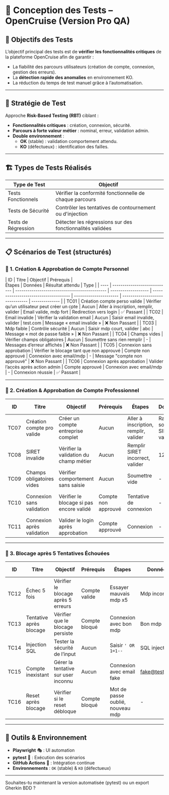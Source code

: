 # 🧪 Conception des Tests – OpenCruise (Version Pro QA)

## 🎯 Objectifs des Tests

L’objectif principal des tests est de **vérifier les fonctionnalités critiques** de la plateforme OpenCruise afin de garantir :

- La fiabilité des parcours utilisateurs (création de compte, connexion, gestion des erreurs).
- La **détection rapide des anomalies** en environnement KO.
- La réduction du temps de test manuel grâce à l’automatisation.

---

## 🧠 Stratégie de Test

Approche **Risk-Based Testing (RBT)** ciblant :

- **Fonctionnalités critiques** : création, connexion, sécurité.
- **Parcours à forte valeur métier** : nominal, erreur, validation admin.
- **Double environnement** :
  - **OK** (stable) : validation comportement attendu.
  - **KO** (défectueux) : identification des failles.

---

## 🏗️ Types de Tests Réalisés

| Type de Test        | Objectif                                                  |
| ------------------- | --------------------------------------------------------- |
| Tests Fonctionnels  | Vérifier la conformité fonctionnelle de chaque parcours   |
| Tests de Sécurité   | Contrôler les tentatives de contournement ou d'injection  |
| Tests de Régression | Détecter les régressions sur des fonctionnalités validées |

---

## 📋 Scénarios de Test (structurés)

### 🔹 1. Création & Approbation de Compte Personnel

| ID | Titre | Objectif | Prérequis |  
Étapes | Données | Résultat attendu | Type |
| ---- | ---------------------------- | --------------------------------------------- | ------------------- | ------------------------------------- | ---------------------- | ------------------------------- | -------------- |
| TC01 | Création compte perso valide | Vérifier qu’un utilisateur peut créer un cpte | Aucun | Aller à inscription, remplir, valider | Email valide, mdp fort | Redirection vers login | ✅ Passant |
| TC02 | Email invalide | Vérifier la validation email | Aucun | Saisir email invalide, valider | test.com | Message « email invalide » | ❌ Non Passant |
| TC03 | Mdp faible | Contrôle sécurité | Aucun | Saisir mdp court, valider | abc | Message « mot de passe faible » | ❌ Non Passant |
| TC04 | Champs vides | Vérifier champs obligatoires | Aucun | Soumettre sans rien remplir | - | Messages d’erreur affichés | ❌ Non Passant |
| TC05 | Connexion sans approbation | Vérifier le blocage tant que non approuvé | Compte non approuvé | Connexion avec email/mdp | - | Message "compte non approuvé" | ❌ Non Passant |
| TC06 | Connexion après approbation | Valider l’accès après action admin | Compte approuvé | Connexion avec email/mdp | - | Connexion réussie | ✅ Passant |

---

### 🔹 2. Création & Approbation de Compte Professionnel

| ID   | Titre                      | Objectif                                 | Prérequis           | Étapes                                | Données                       | Résultat attendu                | Type           |
| ---- | -------------------------- | ---------------------------------------- | ------------------- | ------------------------------------- | ----------------------------- | ------------------------------- | -------------- |
| TC07 | Création compte pro valide | Créer un compte entreprise complet       | Aucun               | Aller à inscription, remplir, valider | Raison sociale + SIRET valide | Redirection vers login          | ✅ Passant     |
| TC08 | SIRET invalide             | Vérifier la validation du champ métier   | Aucun               | Remplir SIRET incorrect, valider      | 123456                        | Message « SIRET invalide »      | ❌ Non Passant |
| TC09 | Champs obligatoires vides  | Vérifier comportement sans saisie        | Aucun               | Soumettre vide                        | -                             | Erreurs sur chaque champ        | ❌ Non Passant |
| TC10 | Connexion sans validation  | Vérifier le blocage si pas encore validé | Compte non approuvé | Tentative de connexion                | -                             | Message « compte non approuvé » | ❌ Non Passant |
| TC11 | Connexion après validation | Valider le login après approbation       | Compte approuvé     | Connexion                             | -                             | Connexion autorisée             | ✅ Passant     |

---

### 🔹 3. Blocage après 5 Tentatives Échouées

| ID   | Titre                   | Objectif                            | Prérequis     | Étapes                           | Données       | Résultat attendu                  | Type           |
| ---- | ----------------------- | ----------------------------------- | ------------- | -------------------------------- | ------------- | --------------------------------- | -------------- |
| TC12 | Échec 5 fois            | Vérifier le blocage après 5 erreurs | Compte valide | Essayer mauvais mdp x5           | Mdp incorrect | Message erreur + blocage          | ✅ Passant     |
| TC13 | Tentative après blocage | Vérifier que le blocage persiste    | Compte bloqué | Connexion avec bon mdp           | Bon mdp       | Accès toujours bloqué             | ✅ Passant     |
| TC14 | Injection SQL           | Tester la sécurité de l’input       | Aucun         | Saisir `' OR 1=1--`              | SQL injection | Message générique                 | ❌ Non Passant |
| TC15 | Compte inexistant       | Gérer la tentative sur user inconnu | Aucun         | Connexion avec email fake        | fake@test.com | Message "identifiants incorrects" | ❌ Non Passant |
| TC16 | Reset après blocage     | Vérifier si le reset débloque       | Compte bloqué | Mot de passe oublié, nouveau mdp | -             | Connexion toujours bloquée        | ❌ Non Passant |

---

## 🔧 Outils & Environnement

- **Playwright** 🎭 : UI automation
- **pytest** 🧪 : Exécution des scénarios
- **GitHub Actions** 🔁 : Intégration continue
- **Environnements** : `OK` (stable) & `KO` (défectueux)

---

Souhaites-tu maintenant la version automatisée (pytest) ou un export Gherkin BDD ?
